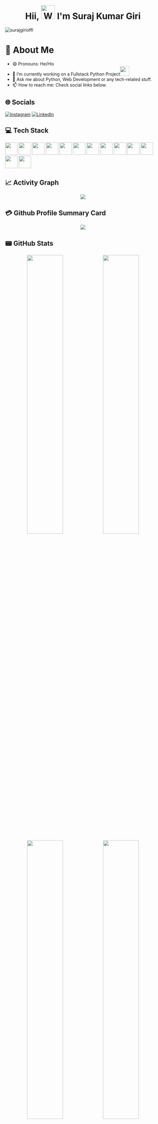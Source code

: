 <h1 align="center"> Hii, <img src="https://raw.githubusercontent.com/nixin72/nixin72/master/wave.gif"
         alt="Waving hand animated gif"
         height="45"
         width="45" /> I'm Suraj Kumar Giri</h1>

<p align="left"> <img src="https://komarev.com/ghpvc/?username=surajgirioffl&label=Views&color=blue&style=plastic&style=for-the-badge" alt="surajgirioffl" /> </p>

# 💫 About Me

- 😄 Pronouns: He/His
- 🔭 I’m currently working on a Fullstack Python Project<img src="https://media.giphy.com/media/WUlplcMpOCEmTGBtBW/giphy.gif" width="30">
- 💬 Ask me about Python, Web Development or any tech-related stuff.
- 📫 How to reach me: Check social links below.

## 🌐 Socials

[![Instagram](https://img.shields.io/badge/Instagram-E4405F?style=for-the-badge&logo=instagram&logoColor=white)](https://instagram.com/surajgirioffl) [![LinkedIn](https://img.shields.io/badge/LinkedIn-0077B5?style=for-the-badge&logo=linkedin&logoColor=white)](https://linkedin.com/in/surajgirioffl)

## 💻 Tech Stack

<p float="left">
<img width="40" height="40" display="inline-block" src="https://cdn.jsdelivr.net/gh/devicons/devicon/icons/c/c-original.svg" />
<img width="40" height="40" display="inline-block" src="https://cdn.jsdelivr.net/gh/devicons/devicon/icons/cplusplus/cplusplus-original.svg" />
<img width="40" height="40" display="inline-block" src="https://cdn.jsdelivr.net/gh/devicons/devicon/icons/java/java-original.svg"/>
<img width="40" height="40" display="inline-block" src="https://cdn.jsdelivr.net/gh/devicons/devicon/icons/javascript/javascript-original.svg" />
<img width="40" height="40" display="inline-block" src="https://cdn.jsdelivr.net/gh/devicons/devicon/icons/python/python-original.svg" />
<img width="40" height="40" display="inline-block" src="https://cdn.jsdelivr.net/gh/devicons/devicon/icons/git/git-original.svg" />
<img width="40" height="40" display="inline-block" src="https://cdn.jsdelivr.net/gh/devicons/devicon/icons/github/github-original.svg" />
<img width="40" height="40" display="inline-block" src="https://cdn.jsdelivr.net/gh/devicons/devicon/icons/bootstrap/bootstrap-original.svg" />
<img width="40" height="40" display="inline-block" src="https://cdn.jsdelivr.net/gh/devicons/devicon/icons/jquery/jquery-plain.svg" />
<img width="40" height="40" display="inline-block" src="https://cdn.jsdelivr.net/gh/devicons/devicon/icons/flask/flask-original.svg" />
<img width="40" height="40" display="inline-block" src="https://cdn.jsdelivr.net/gh/devicons/devicon/icons/html5/html5-original.svg" />
<img width="40" height="40" display="inline-block" src="https://cdn.jsdelivr.net/gh/devicons/devicon/icons/css3/css3-original.svg" />
<img width="40" height="40" display="inline-block" src="https://cdn.jsdelivr.net/gh/devicons/devicon/icons/linux/linux-original.svg" />
</p>

## 📈 Activity Graph

<p align="center">
    <img src="https://github-readme-activity-graph.vercel.app/graph?username=surajgirioffl&bg_color=1c171a&color=fad900&line=14d2c5&point=fafdff&area=true&hide_border=true"/>
</p>

## 💳 Github Profile Summary Card

<p align="center">
  <img src="http://github-profile-summary-cards.vercel.app/api/cards/profile-details?username=surajgirioffl&theme=dark"/>
</p>

## 📟 GitHub Stats

<p align="center">
 <img width="48%" src="http://github-profile-summary-cards.vercel.app/api/cards/stats?username=surajgirioffl&theme=dark" />
 <img width="48%" src="http://github-profile-summary-cards.vercel.app/api/cards/productive-time?username=surajgirioffl&theme=dark&utcOffset=8" />
</p>

<p align="center">
 <img width="48%" src="http://github-profile-summary-cards.vercel.app/api/cards/repos-per-language?username=surajgirioffl&theme=dark" />
 <img width="48%" src="http://github-profile-summary-cards.vercel.app/api/cards/most-commit-language?username=surajgirioffl&theme=dark" />
</p>

<p align="center">
 <img width="48%" src="https://github-readme-stats.vercel.app/api?username=surajgirioffl&show_icons=true&theme=dark" />
 <img width="48%" src="https://github-readme-streak-stats.herokuapp.com/?user=surajgirioffl&theme=dark" />
</p>

<p align="center">
<img src="https://github-readme-stats.vercel.app/api/top-langs/?username=surajgirioffl&show_icons=true&hide_border=true&layout=compact&langs_count=8&theme=tokyonight">
<p align="center">

---

[![](https://visitcount.itsvg.in/api?id=surajgirioffl&icon=0&color=1)](https://visitcount.itsvg.in)

<div align="center">

<img src="https://media.giphy.com/media/LnQjpWaON8nhr21vNW/giphy.gif" width="60"> <em><b>I love connecting with different people from around the world, so if you want to be my friend, feel free to [reach out](https://www.linkedin.com/in/surajgirioffl) and introduce yourself (don’t just say hi, tell me about yourself")</b> 😊 💜</em>
<img height="120" alt="Thanks for visiting me" width="100%" src="https://raw.githubusercontent.com/BrunnerLivio/brunnerlivio/master/images/marquee.svg" />

### Show some ❤️ by starring some of the repositories

</div>
